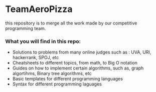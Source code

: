 # TeamAeroPizza
this repository is to merge all the work made by our competitive programming team.

### What you will find in this repo:
- Solutions to problems from many online judges such as : UVA, URI, hackerrank, SPOJ, etc
- Cheatsheets to different topics, from math, to Big O notation
- Guides on how to implement certain algorithms, such as, graph algortihms, Binary tree algorithms, etc
- Basic templates for different programming languages
- Syntax for different programming laguages

